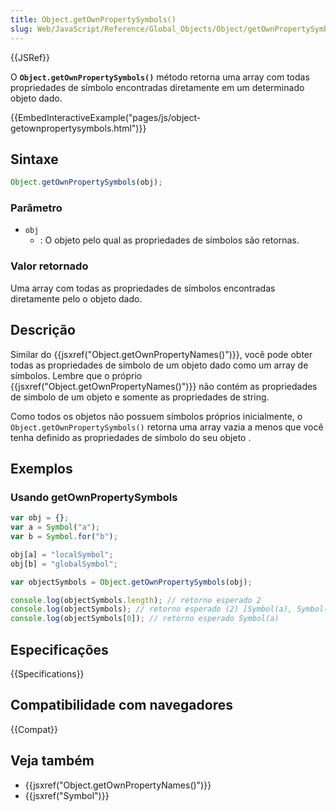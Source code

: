 ```yaml
---
title: Object.getOwnPropertySymbols()
slug: Web/JavaScript/Reference/Global_Objects/Object/getOwnPropertySymbols
---
```


{{JSRef}}

O **`Object.getOwnPropertySymbols()`** método retorna uma array com todas propriedades de símbolo encontradas diretamente em um determinado objeto dado.

{{EmbedInteractiveExample("pages/js/object-getownpropertysymbols.html")}}

## Sintaxe

```js
Object.getOwnPropertySymbols(obj);
```

### Parâmetro

- `obj`
  - : O objeto pelo qual as propriedades de símbolos são retornas.

### Valor retornado

Uma array com todas as propriedades de símbolos encontradas diretamente pelo o objeto dado.

## Descrição

Similar do {{jsxref("Object.getOwnPropertyNames()")}}, você pode obter todas as propriedades de símbolo de um objeto dado como um array de símbolos. Lembre que o próprio {{jsxref("Object.getOwnPropertyNames()")}} não contém as propriedades de símbolo de um objeto e somente as propriedades de string.

Como todos os objetos não possuem símbolos próprios inicialmente, o `Object.getOwnPropertySymbols()` retorna uma array vazia a menos que você tenha definido as propriedades de símbolo do seu objeto .

## Exemplos

### Usando getOwnPropertySymbols

```js
var obj = {};
var a = Symbol("a");
var b = Symbol.for("b");

obj[a] = "localSymbol";
obj[b] = "globalSymbol";

var objectSymbols = Object.getOwnPropertySymbols(obj);

console.log(objectSymbols.length); // retorno esperado 2
console.log(objectSymbols); // retorno esperado (2) [Symbol(a), Symbol(b)]
console.log(objectSymbols[0]); // retorno esperado Symbol(a)
```

## Especificações

{{Specifications}}

## Compatibilidade com navegadores

{{Compat}}

## Veja também

- {{jsxref("Object.getOwnPropertyNames()")}}
- {{jsxref("Symbol")}}
